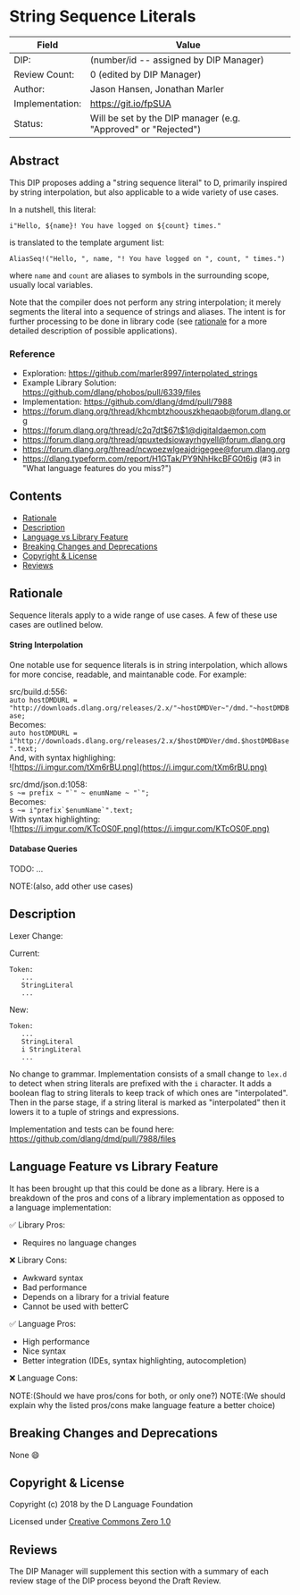 # String Sequence Literals

| Field           | Value                                                           |
|-----------------|-----------------------------------------------------------------|
| DIP:            | (number/id -- assigned by DIP Manager)                          |
| Review Count:   | 0 (edited by DIP Manager)                                       |
| Author:         | Jason Hansen, Jonathan Marler                                   |
| Implementation: | https://git.io/fpSUA                                            |
| Status:         | Will be set by the DIP manager (e.g. "Approved" or "Rejected")  |

## Abstract

This DIP proposes adding a "string sequence literal" to D, primarily inspired
by string interpolation, but also applicable to a wide variety of use cases.

In a nutshell, this literal:

````
i"Hello, ${name}! You have logged on ${count} times."
````

is translated to the template argument list:

````
AliasSeq!("Hello, ", name, "! You have logged on ", count, " times.")
````

where `name` and `count` are aliases to symbols in the surrounding scope,
usually local variables.

Note that the compiler does not perform any string interpolation; it merely
segments the literal into a sequence of strings and aliases.  The intent is for
further processing to be done in library code (see [rationale](#rationale) for a more detailed
description of possible applications).

### Reference

- Exploration: https://github.com/marler8997/interpolated_strings
- Example Library Solution: https://github.com/dlang/phobos/pull/6339/files
- Implementation: https://github.com/dlang/dmd/pull/7988
- https://forum.dlang.org/thread/khcmbtzhoouszkheqaob@forum.dlang.org
- https://forum.dlang.org/thread/c2q7dt$67t$1@digitaldaemon.com
- https://forum.dlang.org/thread/qpuxtedsiowayrhgyell@forum.dlang.org
- https://forum.dlang.org/thread/ncwpezwlgeajdrigegee@forum.dlang.org
- https://dlang.typeform.com/report/H1GTak/PY9NhHkcBFG0t6ig (#3 in "What language features do you miss?")

## Contents
* [Rationale](#rationale)
* [Description](#description)
* [Language vs Library Feature](#language-feature-vs-library-feature)
* [Breaking Changes and Deprecations](#breaking-changes-and-deprecations)
* [Copyright & License](#copyright--license)
* [Reviews](#reviews)

## Rationale

Sequence literals apply to a wide range of use cases. A few of these use cases are outlined below.

#### String Interpolation
One notable use for sequence literals is in string interpolation, which allows for more concise, readable, and maintanable code. For example:


src/build.d:556:<br>
`auto hostDMDURL = "http://downloads.dlang.org/releases/2.x/"~hostDMDVer~"/dmd."~hostDMDBase;`<br>
Becomes:<br>
`auto hostDMDURL = i"http://downloads.dlang.org/releases/2.x/$hostDMDVer/dmd.$hostDMDBase".text;`<br>
And, with syntax highlighing:<br>
![https://i.imgur.com/tXm6rBU.png](https://i.imgur.com/tXm6rBU.png)


src/dmd/json.d:1058:<br>
``s ~= prefix ~ "`" ~ enumName ~ "`";``<br>
Becomes:<br>
``s ~= i"prefix`$enumName`".text;``<br>
With syntax highlighting:<br>
![https://i.imgur.com/KTcOS0F.png](https://i.imgur.com/KTcOS0F.png)


#### Database Queries
TODO: ...


NOTE:(also, add other use cases)


## Description

Lexer Change:

Current:

```
Token:
   ...
   StringLiteral
   ...
```
New:

```
Token:
   ...
   StringLiteral
   i StringLiteral
   ...
```

No change to grammar. Implementation consists of a small change to `lex.d` to detect when string literals are prefixed with the `i` character.  It adds a boolean flag to string literals to keep track of which ones are "interpolated".  Then in the parse stage, if a string literal is marked as "interpolated" then it lowers it to a tuple of strings and expressions.

Implementation and tests can be found here: https://github.com/dlang/dmd/pull/7988/files


## Language Feature vs Library Feature

It has been brought up that this could be done as a library. Here is a breakdown of the pros and cons of a library implementation as opposed to a language implementation:

:white_check_mark: Library Pros:
- Requires no language changes

:x: Library Cons:
- Awkward syntax
- Bad performance
- Depends on a library for a trivial feature
- Cannot be used with betterC


:white_check_mark: Language Pros:
- High performance
- Nice syntax
- Better integration (IDEs, syntax highlighting, autocompletion)

:x: Language Cons:

NOTE:(Should we have pros/cons for both, or only one?)
NOTE:(We should explain why the listed pros/cons make language feature a better choice)


## Breaking Changes and Deprecations
None :smile:

## Copyright & License

Copyright (c) 2018 by the D Language Foundation

Licensed under [Creative Commons Zero 1.0](https://creativecommons.org/publicdomain/zero/1.0/legalcode.txt)

## Reviews

The DIP Manager will supplement this section with a summary of each review stage
of the DIP process beyond the Draft Review.
